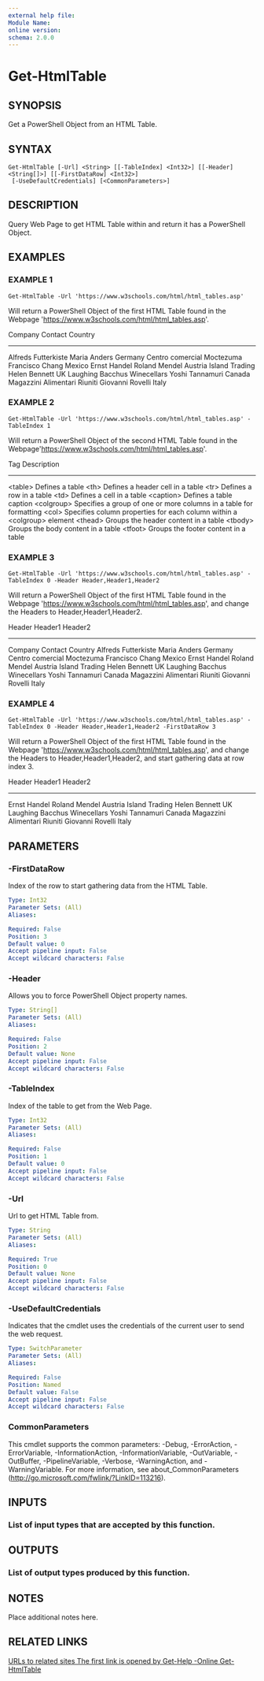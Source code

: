 ```yaml
---
external help file:
Module Name:
online version:
schema: 2.0.0
---
```


# Get-HtmlTable

## SYNOPSIS
Get a PowerShell Object from an HTML Table.

## SYNTAX

```
Get-HtmlTable [-Url] <String> [[-TableIndex] <Int32>] [[-Header] <String[]>] [[-FirstDataRow] <Int32>]
 [-UseDefaultCredentials] [<CommonParameters>]
```

## DESCRIPTION
Query Web Page to get HTML Table within and return it has a PowerShell Object.

## EXAMPLES

### EXAMPLE 1
```
Get-HtmlTable -Url 'https://www.w3schools.com/html/html_tables.asp'
```

Will return a PowerShell Object of the first HTML Table found in the Webpage 'https://www.w3schools.com/html/html_tables.asp'.

Company                      Contact          Country
-------                      -------          -------
Alfreds Futterkiste          Maria Anders     Germany
Centro comercial Moctezuma   Francisco Chang  Mexico
Ernst Handel                 Roland Mendel    Austria
Island Trading               Helen Bennett    UK
Laughing Bacchus Winecellars Yoshi Tannamuri  Canada
Magazzini Alimentari Riuniti Giovanni Rovelli Italy

### EXAMPLE 2
```
Get-HtmlTable -Url 'https://www.w3schools.com/html/html_tables.asp' -TableIndex 1
```

Will return a PowerShell Object of the second HTML Table found in the Webpage'https://www.w3schools.com/html/html_tables.asp'.

Tag        Description
---        -----------
\<table\>    Defines a table
\<th\>       Defines a header cell in a table
\<tr\>       Defines a row in a table
\<td\>       Defines a cell in a table
\<caption\>  Defines a table caption
\<colgroup\> Specifies a group of one or more columns in a table for formatting
\<col\>      Specifies column properties for each column within a \<colgroup\> element
\<thead\>    Groups the header content in a table
\<tbody\>    Groups the body content in a table
\<tfoot\>    Groups the footer content in a table

### EXAMPLE 3
```
Get-HtmlTable -Url 'https://www.w3schools.com/html/html_tables.asp' -TableIndex 0 -Header Header,Header1,Header2
```

Will return a PowerShell Object of the first HTML Table found in the Webpage 'https://www.w3schools.com/html/html_tables.asp', and change the Headers to Header,Header1,Header2.

Header                       Header1          Header2
------                       -------          -------
Company                      Contact          Country
Alfreds Futterkiste          Maria Anders     Germany
Centro comercial Moctezuma   Francisco Chang  Mexico
Ernst Handel                 Roland Mendel    Austria
Island Trading               Helen Bennett    UK
Laughing Bacchus Winecellars Yoshi Tannamuri  Canada
Magazzini Alimentari Riuniti Giovanni Rovelli Italy

### EXAMPLE 4
```
Get-HtmlTable -Url 'https://www.w3schools.com/html/html_tables.asp' -TableIndex 0 -Header Header,Header1,Header2 -FirstDataRow 3
```

Will return a PowerShell Object of the first HTML Table found in the Webpage 'https://www.w3schools.com/html/html_tables.asp', and change the Headers to Header,Header1,Header2, and start gathering data at row index 3.

Header                       Header1          Header2
------                       -------          -------
Ernst Handel                 Roland Mendel    Austria
Island Trading               Helen Bennett    UK
Laughing Bacchus Winecellars Yoshi Tannamuri  Canada
Magazzini Alimentari Riuniti Giovanni Rovelli Italy

## PARAMETERS

### -FirstDataRow
Index of the row to start gathering data from the HTML Table.

```yaml
Type: Int32
Parameter Sets: (All)
Aliases:

Required: False
Position: 3
Default value: 0
Accept pipeline input: False
Accept wildcard characters: False
```

### -Header
Allows you to force PowerShell Object property names.

```yaml
Type: String[]
Parameter Sets: (All)
Aliases:

Required: False
Position: 2
Default value: None
Accept pipeline input: False
Accept wildcard characters: False
```

### -TableIndex
Index of the table to get from the Web Page.

```yaml
Type: Int32
Parameter Sets: (All)
Aliases:

Required: False
Position: 1
Default value: 0
Accept pipeline input: False
Accept wildcard characters: False
```

### -Url
Url to get HTML Table from.

```yaml
Type: String
Parameter Sets: (All)
Aliases:

Required: True
Position: 0
Default value: None
Accept pipeline input: False
Accept wildcard characters: False
```

### -UseDefaultCredentials
Indicates that the cmdlet uses the credentials of the current user to send the web request.

```yaml
Type: SwitchParameter
Parameter Sets: (All)
Aliases:

Required: False
Position: Named
Default value: False
Accept pipeline input: False
Accept wildcard characters: False
```

### CommonParameters
This cmdlet supports the common parameters: -Debug, -ErrorAction, -ErrorVariable, -InformationAction, -InformationVariable, -OutVariable, -OutBuffer, -PipelineVariable, -Verbose, -WarningAction, and -WarningVariable. For more information, see about_CommonParameters (http://go.microsoft.com/fwlink/?LinkID=113216).

## INPUTS

### List of input types that are accepted by this function.
## OUTPUTS

### List of output types produced by this function.
## NOTES
Place additional notes here.

## RELATED LINKS

[URLs to related sites
The first link is opened by Get-Help -Online Get-HtmlTable]()

